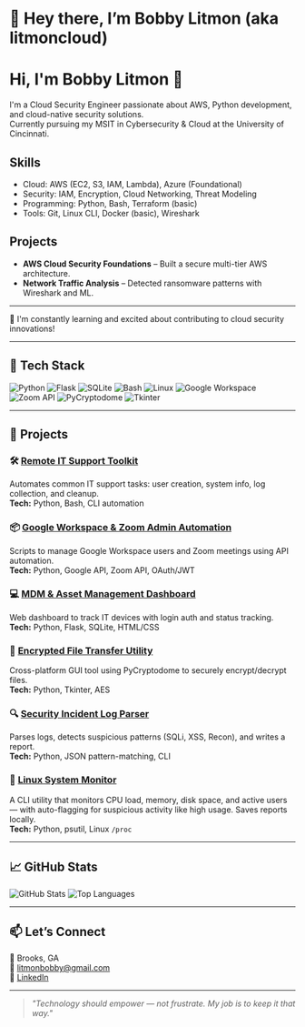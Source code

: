 # 👋 Hey there, I’m Bobby Litmon (aka litmoncloud)

# Hi, I'm Bobby Litmon 👋

I'm a Cloud Security Engineer passionate about AWS, Python development, and cloud-native security solutions.  
Currently pursuing my MSIT in Cybersecurity & Cloud at the University of Cincinnati.

## Skills
- Cloud: AWS (EC2, S3, IAM, Lambda), Azure (Foundational)
- Security: IAM, Encryption, Cloud Networking, Threat Modeling
- Programming: Python, Bash, Terraform (basic)
- Tools: Git, Linux CLI, Docker (basic), Wireshark

## Projects
- **AWS Cloud Security Foundations** – Built a secure multi-tier AWS architecture.
- **Network Traffic Analysis** – Detected ransomware patterns with Wireshark and ML.

---

:rocket: I'm constantly learning and excited about contributing to cloud security innovations!


---

## 🧰 Tech Stack

![Python](https://img.shields.io/badge/-Python-3776AB?logo=python&logoColor=white&style=flat)
![Flask](https://img.shields.io/badge/-Flask-000000?logo=flask&logoColor=white&style=flat)
![SQLite](https://img.shields.io/badge/-SQLite-003B57?logo=sqlite&logoColor=white&style=flat)
![Bash](https://img.shields.io/badge/-Bash-4EAA25?logo=gnu-bash&logoColor=white&style=flat)
![Linux](https://img.shields.io/badge/-Linux-FCC624?logo=linux&logoColor=black&style=flat)
![Google Workspace](https://img.shields.io/badge/-Google_Workspace-4285F4?logo=google&logoColor=white&style=flat)
![Zoom API](https://img.shields.io/badge/-Zoom_API-2D8CFF?logo=zoom&logoColor=white&style=flat)
![PyCryptodome](https://img.shields.io/badge/-PyCryptodome-purple?style=flat)
![Tkinter](https://img.shields.io/badge/-Tkinter-FF5733?style=flat)


---

## 🔧 Projects

### 🛠️ [Remote IT Support Toolkit](https://github.com/impxlsiv3/remote-it-support-toolkit)
Automates common IT support tasks: user creation, system info, log collection, and cleanup.  
**Tech:** Python, Bash, CLI automation

### 📦 [Google Workspace & Zoom Admin Automation](https://github.com/impxlsiv3/google-workspace-zoom-automation)
Scripts to manage Google Workspace users and Zoom meetings using API automation.  
**Tech:** Python, Google API, Zoom API, OAuth/JWT

### 💻 [MDM & Asset Management Dashboard](https://github.com/impxlsiv3/mdm-asset-management-dashboard)
Web dashboard to track IT devices with login auth and status tracking.  
**Tech:** Python, Flask, SQLite, HTML/CSS

### 🔐 [Encrypted File Transfer Utility](https://github.com/impxlsiv3/encrypted-file-transfer-utility)
Cross-platform GUI tool using PyCryptodome to securely encrypt/decrypt files.  
**Tech:** Python, Tkinter, AES

### 🔍 [Security Incident Log Parser](https://github.com/impxlsiv3/security-incident-log-parser)
Parses logs, detects suspicious patterns (SQLi, XSS, Recon), and writes a report.  
**Tech:** Python, JSON pattern-matching, CLI

### 🐧 [Linux System Monitor](https://github.com/impxlsiv3/linux-system-monitor)
A CLI utility that monitors CPU load, memory, disk space, and active users — with auto-flagging for suspicious activity like high usage. Saves reports locally.  
**Tech:** Python, psutil, Linux `/proc`

---

## 📈 GitHub Stats

![GitHub Stats](https://github-readme-stats.vercel.app/api?username=impxlsiv3&show_icons=true&theme=tokyonight)
![Top Languages](https://github-readme-stats.vercel.app/api/top-langs/?username=impxlsiv3&layout=compact&theme=tokyonight)

---

## 📫 Let’s Connect

📍 Brooks, GA  
📧 litmonbobby@gmail.com  
🔗 [LinkedIn](https://www.linkedin.com/in/bobby-litmon-a28577b7)

---

> *"Technology should empower — not frustrate. My job is to keep it that way."*

